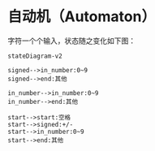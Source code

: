 # 自动机（Automaton）

字符一个个输入，状态随之变化如下图：

```mermaid
stateDiagram-v2

signed-->in_number:0~9
signed-->end:其他

in_number-->in_number:0~9
in_number-->end:其他

start-->start:空格
start-->signed:+/-
start-->in_number:0~9
start-->end:其他
```





